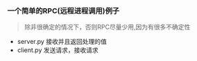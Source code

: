 ### 一个简单的RPC(远程进程调用)例子
> 除非很确定的情况下，否则RPC尽量少用,因为有很多不确定性

- server.py 接收并且返回处理的值
- client.py 发送请求，接收请求

